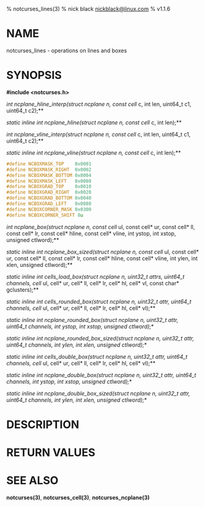 % notcurses_lines(3)
% nick black <nickblack@linux.com>
% v1.1.6

# NAME

notcurses_lines - operations on lines and boxes

# SYNOPSIS

**#include <notcurses.h>**

**int ncplane_hline_interp(struct ncplane* n, const cell* c, int len,
                             uint64_t c1, uint64_t c2);**

**static inline int
ncplane_hline(struct ncplane* n, const cell* c, int len);**

**int ncplane_vline_interp(struct ncplane* n, const cell* c, int len,
                             uint64_t c1, uint64_t c2);**

**static inline int
ncplane_vline(struct ncplane* n, const cell* c, int len);**

```c
#define NCBOXMASK_TOP    0x0001
#define NCBOXMASK_RIGHT  0x0002
#define NCBOXMASK_BOTTOM 0x0004
#define NCBOXMASK_LEFT   0x0008
#define NCBOXGRAD_TOP    0x0010
#define NCBOXGRAD_RIGHT  0x0020
#define NCBOXGRAD_BOTTOM 0x0040
#define NCBOXGRAD_LEFT   0x0080
#define NCBOXCORNER_MASK 0x0300
#define NCBOXCORNER_SHIFT 8u
```

**int ncplane_box(struct ncplane* n, const cell* ul, const cell* ur,
                    const cell* ll, const cell* lr, const cell* hline,
                    const cell* vline, int ystop, int xstop,
                    unsigned ctlword);**

**static inline int
ncplane_box_sized(struct ncplane* n, const cell* ul, const cell* ur,
                  const cell* ll, const cell* lr, const cell* hline,
                  const cell* vline, int ylen, int xlen, unsigned ctlword);**

**static inline int
cells_load_box(struct ncplane* n, uint32_t attrs, uint64_t channels,
               cell* ul, cell* ur, cell* ll, cell* lr,
               cell* hl, cell* vl, const char* gclusters);**

**static inline int
cells_rounded_box(struct ncplane* n, uint32_t attr, uint64_t channels,
                  cell* ul, cell* ur, cell* ll, cell* lr, cell* hl, cell* vl);**

**static inline int
ncplane_rounded_box(struct ncplane* n, uint32_t attr, uint64_t channels,
                    int ystop, int xstop, unsigned ctlword);**

**static inline int
ncplane_rounded_box_sized(struct ncplane* n, uint32_t attr, uint64_t channels,
                          int ylen, int xlen, unsigned ctlword);**

**static inline int
cells_double_box(struct ncplane* n, uint32_t attr, uint64_t channels,
                 cell* ul, cell* ur, cell* ll, cell* lr, cell* hl, cell* vl);**

**static inline int
ncplane_double_box(struct ncplane* n, uint32_t attr, uint64_t channels,
                   int ystop, int xstop, unsigned ctlword);**

**static inline int
ncplane_double_box_sized(struct ncplane* n, uint32_t attr, uint64_t channels,
                         int ylen, int xlen, unsigned ctlword);**

# DESCRIPTION


# RETURN VALUES


# SEE ALSO

**notcurses(3)**, **notcurses_cell(3)**, **notcurses_ncplane(3)**
